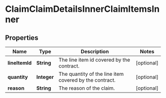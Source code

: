 

# ClaimClaimDetailsInnerClaimItemsInner


## Properties

| Name | Type | Description | Notes |
|------------ | ------------- | ------------- | -------------|
|**lineItemId** | **String** | The line item id covered by the contract. |  [optional] |
|**quantity** | **Integer** | The quantity of the line item covered by the contract. |  [optional] |
|**reason** | **String** | The reason of the claim. |  [optional] |




